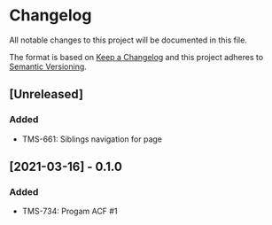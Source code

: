 # Changelog

All notable changes to this project will be documented in this file.

The format is based on [Keep a Changelog](http://keepachangelog.com/en/1.0.0/)
and this project adheres to [Semantic Versioning](http://semver.org/spec/v2.0.0.html).

## [Unreleased]

### Added

- TMS-661: Siblings navigation for page

## [2021-03-16] - 0.1.0

### Added

- TMS-734: Progam ACF #1
